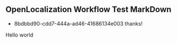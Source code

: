 ## OpenLocalization Workflow Test MarkDown
* 8bdbbd90-cdd7-444a-ad46-41686134e003 
thanks!

Hello world